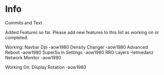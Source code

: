 # Info
Commits and Text

Added Features so far.
Please add new features to this list as working on or completed.

Working:
Navbar Dpi -aow1980
Density Changer -aow1980
Advanced Reboot -aow1980
SuperSu in Settings -aow1980
RRO Layers -letmedanz
Network Monitor -aow1980


Working On:
Display Rotation -aow1980
